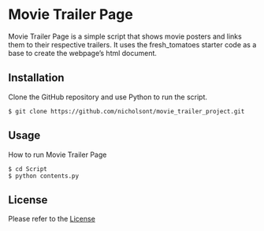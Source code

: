 # Movie Trailer Page

Movie Trailer Page is a simple script that shows movie posters and links them to their respective trailers. It uses the fresh_tomatoes starter code as a base to create the webpage’s html document.

## Installation

Clone the GitHub repository and use Python to run the script.
```
$ git clone https://github.com/nicholsont/movie_trailer_project.git
```

## Usage
How to run Movie Trailer Page
```
$ cd Script
$ python contents.py
```

## License
Please refer to the [License](LICENSE.md)
